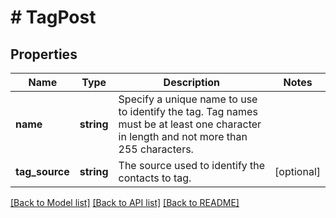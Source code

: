 # # TagPost

## Properties

Name | Type | Description | Notes
------------ | ------------- | ------------- | -------------
**name** | **string** | Specify a unique name to use to identify the tag. Tag names must be at least one character in length and not more than 255 characters. |
**tag_source** | **string** | The source used to identify the contacts to tag. | [optional]

[[Back to Model list]](../../README.md#models) [[Back to API list]](../../README.md#endpoints) [[Back to README]](../../README.md)

